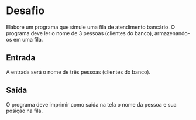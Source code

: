 # Desafio

Elabore um programa que simule uma fila de atendimento bancário. O programa deve ler o nome de 3 pessoas (clientes do banco), armazenando-os em uma fila.

## Entrada

A entrada será o nome de três pessoas (clientes do banco).

## Saída

O programa deve imprimir como saída na tela o nome da pessoa e sua posição na fila.